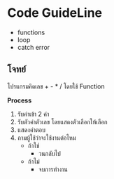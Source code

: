 # Code GuideLine

- functions
- loop
- catch error

## โจทย์

โปรแกรมคิดเลข + - \* / โดยใช้ Function

**Process**

1. รับค่าเข้า 2 ค่า
2. รับตัวค่าตัวเลข โดยแสดงตัวเลือกให้เลือก
3. แสดงคำตอบ
4. ถามผู้ใช้ว่าจะใช้งานต่อไหม
   - ถ้าใช่
     - วนกลับไป
   - ถ้าไม่
     - จบการทำงาน
